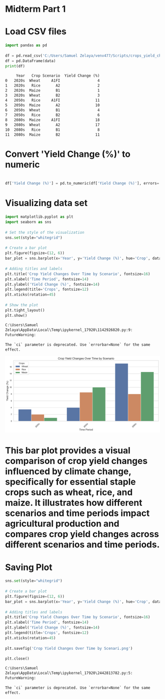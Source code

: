 # **Midterm Part 1**

# Load CSV files 



```python
import pandas as pd

df = pd.read_csv('C:/Users/Samuel Zelaya/venv477/Scripts/crops_yield_changes_MIDTERM 1.csv')
df = pd.DataFrame(data)  
print(df)

```

         Year   Crop Scenario  Yield Change (%)
    0   2020s  Wheat     A1FI                 4
    1   2020s   Rice       A2                 2
    2   2020s  Maize       B1                 1
    3   2020s  Wheat       B2                 3
    4   2050s   Rice     A1FI                11
    5   2050s  Maize       A2                10
    6   2050s  Wheat       B1                 4
    7   2050s   Rice       B2                 6
    8   2080s  Maize     A1FI                18
    9   2080s  Wheat       A2                17
    10  2080s   Rice       B1                 8
    11  2080s  Maize       B2                11
    

# Convert 'Yield Change (%)' to numeric



```python

df['Yield Change (%)'] = pd.to_numeric(df['Yield Change (%)'], errors='coerce')

```

# Visualizing data set



```python
import matplotlib.pyplot as plt
import seaborn as sns

# Set the style of the visualization
sns.set(style="whitegrid")

# Create a bar plot
plt.figure(figsize=(12, 6))
bar_plot = sns.barplot(x='Year', y='Yield Change (%)', hue='Crop', data=df, ci=None)

# Adding titles and labels
plt.title('Crop Yield Changes Over Time by Scenario', fontsize=16)
plt.xlabel('Time Period', fontsize=14)
plt.ylabel('Yield Change (%)', fontsize=14)
plt.legend(title='Crops', fontsize=12)
plt.xticks(rotation=45) 

# Show the plot
plt.tight_layout()  
plt.show()

```

    C:\Users\Samuel Zelaya\AppData\Local\Temp\ipykernel_17920\1142926820.py:9: FutureWarning: 
    
    The `ci` parameter is deprecated. Use `errorbar=None` for the same effect.
    
    


    
![png](midterm%201._Zelaya_92824%20_files/midterm%201._Zelaya_92824%20_6_1.png)
    


# **This bar plot provides a visual comparison of crop yield changes influenced by climate change, specifically for essential staple crops such as wheat, rice, and maize. It illustrates how different scenarios and time periods impact agricultural production and compares crop yield changes across different scenarios and time periods.**



# Saving Plot



```python
sns.set(style="whitegrid")

# Create a bar plot
plt.figure(figsize=(12, 6))
bar_plot = sns.barplot(x='Year', y='Yield Change (%)', hue='Crop', data=df, ci=None)

# Adding titles and labels
plt.title('Crop Yield Changes Over Time by Scenario', fontsize=16)
plt.xlabel('Time Period', fontsize=14)
plt.ylabel('Yield Change (%)', fontsize=14)
plt.legend(title='Crops', fontsize=12)
plt.xticks(rotation=45)  

plt.savefig('Crop Yield Changes Over Time by Scenari.png')

plt.close()


```

    C:\Users\Samuel Zelaya\AppData\Local\Temp\ipykernel_17920\2442813782.py:5: FutureWarning: 
    
    The `ci` parameter is deprecated. Use `errorbar=None` for the same effect.
    
    


```python

```
